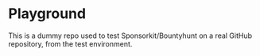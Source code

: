 # Playground
This is a dummy repo used to test Sponsorkit/Bountyhunt on a real GitHub repository, from the test environment.
